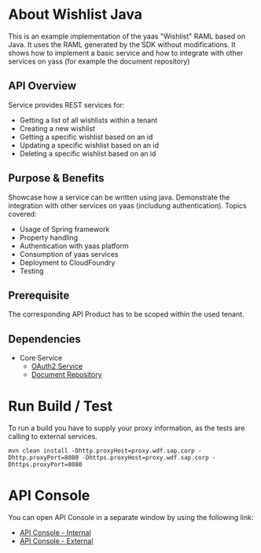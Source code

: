 # About Wishlist Java
This is an example implementation of the yaas "Wishlist" RAML based on Java. It uses the RAML generated by the SDK without modifications. It shows how to implement a basic service and how to integrate with other services on yass (for example the document repository)

## API Overview
Service provides REST services for:
- Getting a list of all wishlists within a tenant
- Creating a new wishlist
- Getting a specific wishlist based on an id
- Updating a specific wishlist based on an id
- Deleting a specific wishlist based on an id

## Purpose & Benefits
Showcase how a service can be written using java. Demonstrate the integration with other services on yaas (includung authentication). Topics covered:
- Usage of Spring framework
- Property handling
- Authentication with yaas platform
- Consumption of yaas services
- Deployment to CloudFoundry
- Testing

## Prerequisite
The corresponding API Product has to be scoped within the used tenant.

## Dependencies
- Core Service
  - [OAuth2 Service](https://api.yaas.io/oauth2/v1)
  - [Document Repository](https://api.yaas.io/repository/v2)

# Run Build / Test
To run a build you have to supply your proxy information, as the tests are calling to external services.
```
mvn clean install -Dhttp.proxyHost=proxy.wdf.sap.corp -Dhttp.proxyPort=8080 -Dhttps.proxyHost=proxy.wdf.sap.corp -Dhttps.proxyPort=8080
```

# API Console
You can open API Console in a separate window by using the following link: 
- [API Console - Internal](http://wishlist-java.cf3.hybris.com)
- [API Console - External](https://api.yaas.io/wishlist-java)


